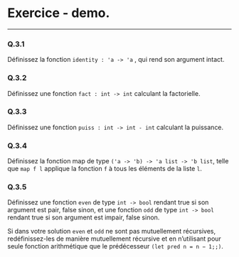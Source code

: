 # Exercice - demo.
---------

### Q.3.1 
Définissez la fonction `identity : 'a -> 'a` , qui rend son argument intact.

### Q.3.2 
Définissez une fonction  `fact : int -> int` calculant la factorielle.

### Q.3.3
Définissez une fonction `puiss : int -> int - int` calculant la puissance.

### Q.3.4
 Définissez la fonction map de type `('a -> 'b) -> 'a list -> 'b list`, telle que `map f l` applique la fonction `f` à tous les éléments de la liste `l`.

### Q.3.5
Définissez une fonction `even` de type `int -> bool` rendant true si son argument est pair, false sinon, et une fonction `odd` de type `int -> bool`  rendant true si son argument est impair, false sinon. 

Si dans votre solution `even` et `odd` ne sont pas mutuellement récursives, redéfinissez-les de manière mutuellement récursive et en n’utilisant pour seule fonction arithmétique que le prédécesseur `(let pred n = n − 1;;)`.
